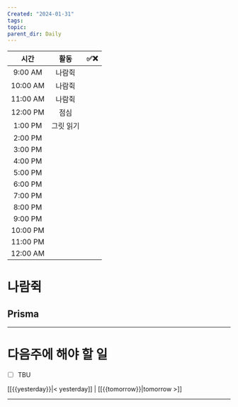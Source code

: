 ```yaml
---
Created: "2024-01-31"
tags: 
topic: 
parent_dir: Daily
---
```

| 시간 | 활동 | ✅❌ |
| :--: | :--: | ---- |
| 9:00 AM | 나람쥑 |  |
| 10:00 AM | 나람쥑 |  |
| 11:00 AM | 나람쥑 |  |
| 12:00 PM | 점심 |  |
| 1:00 PM | 그릿 읽기 |  |
| 2:00 PM |  |  |
| 3:00 PM |  |  |
| 4:00 PM |  |  |
| 5:00 PM |  |  |
| 6:00 PM |  |  |
| 7:00 PM |  |  |
| 8:00 PM |  |  |
| 9:00 PM |  |  |
| 10:00 PM |  |  |
| 11:00 PM |  |  |
| 12:00 AM |  |  |

# 나람쥑
## Prisma

----
# 다음주에 해야 할 일
- [ ] TBU 
  
[[{{yesterday}}|< yesterday]] | [[{{tomorrow}}|tomorrow >]]  
  
---  
